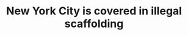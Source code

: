 ---
title: "New York City is covered in illegal scaffolding"
venue: "The Economist"
href: "https://economist.com/science-and-technology/2024/03/13/new-york-city-is-covered-in-illegal-scaffolding"
imgpath: "/assets/selected-work/scaffolding.png"
pubDatetime: 2024-03-13
featured: true
tags: ["media", "urban data science"]
order: 4
---
